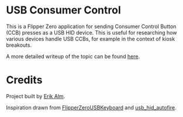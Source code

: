 # USB Consumer Control
This is a Flipper Zero application for sending Consumer Control Button (CCB) presses as a USB HID device. This is useful for researching how various devices handle USB CCBs, for example in the context of kiosk breakouts. 

A more detailed writeup of the topic can be found [here](https://github.com/piraija/usb-hid-and-run).

# Credits
Project built by [Erik Alm](https://www.linkedin.com/in/erik-alm).

Inspiration drawn from [FlipperZeroUSBKeyboard](https://github.com/huuck/FlipperZeroUSBKeyboard) and [usb_hid_autofire](https://github.com/pbek/usb_hid_autofire).
